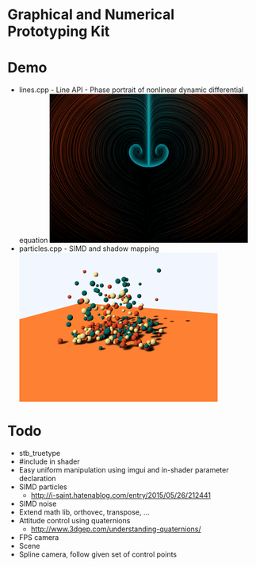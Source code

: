 Graphical and Numerical Prototyping Kit
=======================================

Demo
====
 * lines.cpp - Line API - Phase portrait of nonlinear dynamic differential equation
 ![](./show/lines.png)
 * particles.cpp - SIMD and shadow mapping
 ![](./show/particles.png)

Todo
====
 * stb_truetype
 * #include in shader
 * Easy uniform manipulation using imgui and in-shader parameter declaration
 * SIMD particles
    * http://i-saint.hatenablog.com/entry/2015/05/26/212441
 * SIMD noise
 * Extend math lib, orthovec, transpose, ...
 * Attitude control using quaternions
    * http://www.3dgep.com/understanding-quaternions/
 * FPS camera
 * Scene
 * Spline camera, follow given set of control points
